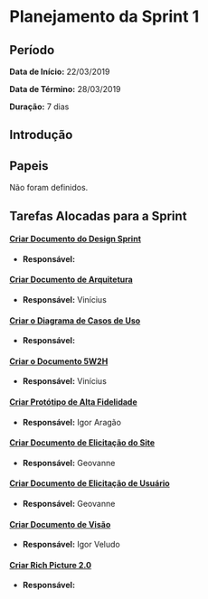 # Planejamento da Sprint 1

## Período
**Data de Início:** 22/03/2019  

**Data de Término:** 28/03/2019

**Duração:** 7 dias

## Introdução


## Papeis
Não foram definidos.

## Tarefas Alocadas para a Sprint
#### [Criar Documento do Design Sprint](https://github.com/ads-2019-1/ads-2019-1/issues/30)
* **Responsável:**  

#### [Criar Documento de Arquitetura](https://github.com/ads-2019-1/ads-2019-1/issues/21)
* **Responsável:** Vinícius  

#### [Criar o Diagrama de Casos de Uso](https://github.com/ads-2019-1/ads-2019-1/issues/14)
* **Responsável:**  

#### [Criar o Documento 5W2H](https://github.com/ads-2019-1/ads-2019-1/issues/13)
* **Responsável:** Vinícius  

#### [Criar Protótipo de Alta Fidelidade](https://github.com/ads-2019-1/ads-2019-1/issues/12)
* **Responsável:** Igor Aragão  

#### [Criar Documento de Elicitação do Site](https://github.com/ads-2019-1/ads-2019-1/issues/11)
* **Responsável:** Geovanne  

#### [Criar Documento de Elicitação de Usuário](https://github.com/ads-2019-1/ads-2019-1/issues/10)
* **Responsável:** Geovanne  

#### [Criar Documento de Visão](https://github.com/ads-2019-1/ads-2019-1/issues/9)
* **Responsável:** Igor Veludo  

#### [Criar Rich Picture 2.0](https://github.com/ads-2019-1/ads-2019-1/issues/8)
* **Responsável:**  
